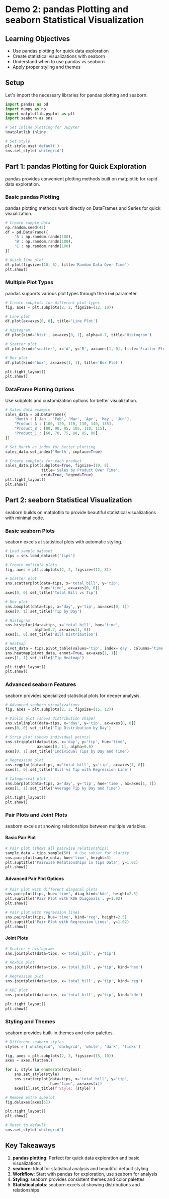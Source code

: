 # Demo 2: pandas Plotting and seaborn Statistical Visualization

## Learning Objectives
- Use pandas plotting for quick data exploration
- Create statistical visualizations with seaborn
- Understand when to use pandas vs seaborn
- Apply proper styling and themes

## Setup

Let's import the necessary libraries for pandas plotting and seaborn.

```python
import pandas as pd
import numpy as np
import matplotlib.pyplot as plt
import seaborn as sns

# Set inline plotting for Jupyter
%matplotlib inline

# Set style
plt.style.use('default')
sns.set_style('whitegrid')
```

## Part 1: pandas Plotting for Quick Exploration

pandas provides convenient plotting methods built on matplotlib for rapid data exploration.

### Basic pandas Plotting

pandas plotting methods work directly on DataFrames and Series for quick visualization.

```python
# Create sample data
np.random.seed(42)
df = pd.DataFrame({
    'A': np.random.randn(100),
    'B': np.random.randn(100),
    'C': np.random.randn(100)
})

# Quick line plot
df.plot(figsize=(10, 6), title='Random Data Over Time')
plt.show()
```

### Multiple Plot Types

pandas supports various plot types through the `kind` parameter.

```python
# Create subplots for different plot types
fig, axes = plt.subplots(2, 2, figsize=(12, 10))

# Line plot
df.plot(ax=axes[0, 0], title='Line Plot')

# Histogram
df.plot(kind='hist', ax=axes[0, 1], alpha=0.7, title='Histogram')

# Scatter plot
df.plot(kind='scatter', x='A', y='B', ax=axes[1, 0], title='Scatter Plot')

# Box plot
df.plot(kind='box', ax=axes[1, 1], title='Box Plot')

plt.tight_layout()
plt.show()
```

### DataFrame Plotting Options

Use subplots and customization options for better visualization.

```python
# Sales data example
sales_data = pd.DataFrame({
    'Month': ['Jan', 'Feb', 'Mar', 'Apr', 'May', 'Jun'],
    'Product_A': [100, 120, 110, 130, 140, 135],
    'Product_B': [80, 90, 95, 105, 110, 115],
    'Product_C': [60, 70, 75, 80, 85, 90]
})

# Set Month as index for better plotting
sales_data.set_index('Month', inplace=True)

# Create subplots for each product
sales_data.plot(subplots=True, figsize=(10, 8), 
                title='Sales by Product Over Time',
                grid=True, legend=True)
plt.tight_layout()
plt.show()
```

## Part 2: seaborn Statistical Visualization

seaborn builds on matplotlib to provide beautiful statistical visualizations with minimal code.

### Basic seaborn Plots

seaborn excels at statistical plots with automatic styling.

```python
# Load sample dataset
tips = sns.load_dataset('tips')

# Create multiple plots
fig, axes = plt.subplots(2, 2, figsize=(12, 8))

# Scatter plot
sns.scatterplot(data=tips, x='total_bill', y='tip', 
                hue='time', ax=axes[0, 0])
axes[0, 0].set_title('Total Bill vs Tip')

# Box plot
sns.boxplot(data=tips, x='day', y='tip', ax=axes[0, 1])
axes[0, 1].set_title('Tip by Day')

# Histogram
sns.histplot(data=tips, x='total_bill', hue='time', 
             alpha=0.7, ax=axes[1, 0])
axes[1, 0].set_title('Bill Distribution')

# Heatmap
pivot_data = tips.pivot_table(values='tip', index='day', columns='time')
sns.heatmap(pivot_data, annot=True, ax=axes[1, 1])
axes[1, 1].set_title('Tip Heatmap')

plt.tight_layout()
plt.show()
```

### Advanced seaborn Features

seaborn provides specialized statistical plots for deeper analysis.

```python
# Advanced seaborn visualizations
fig, axes = plt.subplots(2, 2, figsize=(15, 12))

# Violin plot (shows distribution shape)
sns.violinplot(data=tips, x='day', y='tip', ax=axes[0, 0])
axes[0, 0].set_title('Tip Distribution by Day')

# Strip plot (shows individual points)
sns.stripplot(data=tips, x='day', y='tip', hue='time', 
              ax=axes[0, 1], alpha=0.6)
axes[0, 1].set_title('Individual Tips by Day and Time')

# Regression plot
sns.regplot(data=tips, x='total_bill', y='tip', ax=axes[1, 0])
axes[1, 0].set_title('Bill vs Tip with Regression Line')

# Categorical plot
sns.barplot(data=tips, x='day', y='tip', hue='time', ax=axes[1, 1])
axes[1, 1].set_title('Average Tip by Day and Time')

plt.tight_layout()
plt.show()
```

### Pair Plots and Joint Plots

seaborn excels at showing relationships between multiple variables.

#### Basic Pair Plot

```python
# Pair plot (shows all pairwise relationships)
sample_data = tips.sample(50)  # Use subset for clarity
sns.pairplot(sample_data, hue='time', height=3)
plt.suptitle('Pairwise Relationships in Tips Data', y=1.02)
plt.show()
```

#### Advanced Pair Plot Options

```python
# Pair plot with different diagonal plots
sns.pairplot(tips, hue='time', diag_kind='kde', height=2.5)
plt.suptitle('Pair Plot with KDE Diagonals', y=1.02)
plt.show()

# Pair plot with regression lines
sns.pairplot(tips, hue='time', kind='reg', height=2.5)
plt.suptitle('Pair Plot with Regression Lines', y=1.02)
plt.show()
```

#### Joint Plots

```python
# Scatter + histograms
sns.jointplot(data=tips, x='total_bill', y='tip')

# Hexbin plot
sns.jointplot(data=tips, x='total_bill', y='tip', kind='hex')

# Regression plot
sns.jointplot(data=tips, x='total_bill', y='tip', kind='reg')

# KDE plot
sns.jointplot(data=tips, x='total_bill', y='tip', kind='kde')

plt.tight_layout()
plt.show()
```

### Styling and Themes

seaborn provides built-in themes and color palettes.

```python
# Different seaborn styles
styles = ['whitegrid', 'darkgrid', 'white', 'dark', 'ticks']

fig, axes = plt.subplots(2, 3, figsize=(15, 10))
axes = axes.flatten()

for i, style in enumerate(styles):
    sns.set_style(style)
    sns.scatterplot(data=tips, x='total_bill', y='tip', 
                    hue='time', ax=axes[i])
    axes[i].set_title(f'Style: {style}')

# Remove extra subplot
fig.delaxes(axes[5])

plt.tight_layout()
plt.show()

# Reset to default
sns.set_style('whitegrid')
```

## Key Takeaways

1. **pandas plotting**: Perfect for quick data exploration and basic visualizations
2. **seaborn**: Ideal for statistical analysis and beautiful default styling
3. **Workflow**: Start with pandas for exploration, use seaborn for analysis
4. **Styling**: seaborn provides consistent themes and color palettes
5. **Statistical plots**: seaborn excels at showing distributions and relationships